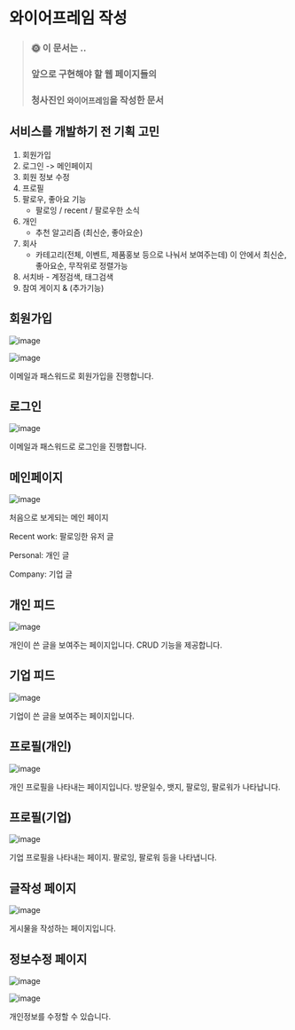 # 와이어프레임 작성

> ### 🌞 이 문서는 ..
>
> ### 앞으로 구현해야 할 웹 페이지들의
>
> ### 청사진인 `와이어프레임`을 작성한 문서

## 서비스를 개발하기 전 기획 고민

1. 회원가입
2. 로그인 -> 메인페이지
3. 회원 정보 수정
4. 프로필
5. 팔로우, 좋아요 기능
   - 팔로잉 / recent / 팔로우한 소식
6. 개인
   - 추천 알고리즘 (최신순, 좋아요순)
7. 회사
   - 카테고리(전체, 이벤트, 제품홍보 등으로 나눠서 보여주는데) 이 안에서 최신순, 좋아요순, 무작위로 정렬가능
8. 서치바 - 계정검색, 태그검색
9. 참여 게이지 & (추가기능)

## 회원가입

![image](회원가입_1.png)

![image](회원가입_2.png)

이메일과 패스워드로 회원가입을 진행합니다.

## 로그인

![image](로그인.png)

이메일과 패스워드로 로그인을 진행합니다.

## 메인페이지

![image](메인페이지.PNG)

처음으로 보게되는 메인 페이지

Recent work: 팔로잉한 유저 글

Personal: 개인 글

Company: 기업 글

## 개인 피드

![image](피드개인.png)

개인이 쓴 글을 보여주는 페이지입니다. CRUD 기능을 제공합니다.

## 기업 피드

![image](피드기업.png)

기업이 쓴 글을 보여주는 페이지입니다.

## 프로필(개인)

![image](프로필개인.png)

개인 프로필을 나타내는 페이지입니다. 방문일수, 뱃지, 팔로잉, 팔로워가 나타납니다.

## 프로필(기업)

![image](프로필기업.png)

기업 프로필을 나타내는 페이지. 팔로잉, 팔로워 등을 나타냅니다.

## 글작성 페이지

![image](글작성_페이지.png)

게시물을 작성하는 페이지입니다.

## 정보수정 페이지

![image](정보수정_페이지_1.png)

![image](정보수정_페이지_2.png)

개인정보를 수정할 수 있습니다.
